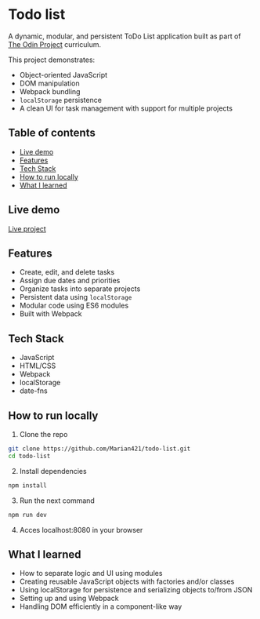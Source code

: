 # Todo list

A dynamic, modular, and persistent ToDo List application built as part of [The Odin Project](https://www.theodinproject.com/) curriculum.

This project demonstrates:
- Object-oriented JavaScript
- DOM manipulation
- Webpack bundling
- `localStorage` persistence
- A clean UI for task management with support for multiple projects

## Table of contents

- [Live demo](#live-demo)
- [Features](#features)
- [Tech Stack](#tech-stack)
- [How to run locally](#how-to-run-locally)
- [What I learned](#what-i-learned)

## Live demo

[Live project](https://marian421.github.io/todo-list/)

## Features

- Create, edit, and delete tasks
- Assign due dates and priorities
- Organize tasks into separate projects
- Persistent data using `localStorage`
- Modular code using ES6 modules
- Built with Webpack

## Tech Stack

- JavaScript
- HTML/CSS
- Webpack
- localStorage
- date-fns

## How to run locally

1. Clone the repo

```bash
git clone https://github.com/Marian421/todo-list.git
cd todo-list
```

2. Install dependencies

```bash
npm install
```

3. Run the next command

```bash
npm run dev
```

4. Acces localhost:8080 in your browser

## What I learned

- How to separate logic and UI using modules 
- Creating reusable JavaScript objects with factories and/or classes
- Using localStorage for persistence and serializing objects to/from JSON
- Setting up and using Webpack
- Handling DOM efficiently in a component-like way

